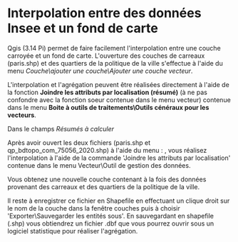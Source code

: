 # Interpolation entre des données Insee et un fond de carte

Qgis (3.14 Pi) permet de faire facilement l'interpolation entre une couche carroyée et un fond de carte. L'ouverture des couches de carreaux (paris.shp) et des quartiers de la politique de la ville s'effectue à l'aide du menu *Couche\ajouter une couche\Ajouter une couche vecteur*.

L'interpolation et l'agrégation peuvent être réalisées directement à l'aide de la fonction **Joindre les attributs par localisation (résumé)** (à ne pas confondre avec la fonction soeur contenue dans le menu vecteur) contenue dans le menu **Boite à outils de traitements\Outils cénéraux pour les vecteurs**.

Dans le champs *Résumés à calculer*  




Après avoir ouvert les deux fichiers (paris.shp et qp_bdtopo_com_75056_2020.shp) à l'aide du menu : , vous réalisez l'interpolation à l'aide de la commande 'Joindre les attributs par localisation' contenue dans le menu Vecteur\Outil de gestion des données.


Vous obtenez une nouvelle couche contenant à la fois des données provenant des carreaux et des quartiers de la politique de la ville.


Il reste à enregistrer ce fichier en Shapefile en effectuant un clique droit sur le nom de la couche dans la fenêtre couches puis à choisir 'Exporter\Sauvegarder les entités sous'. En sauvegardant en shapefile (.shp) vous obtiendrez un fichier .dbf que vous pourrez ouvrir sous un logiciel statistique pour réaliser l'agrégation.
